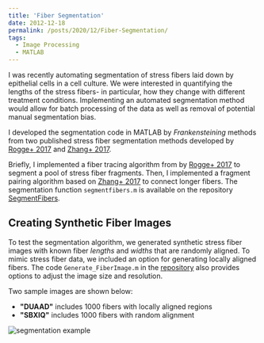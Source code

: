 ```yaml
---
title: 'Fiber Segmentation'
date: 2012-12-18
permalink: /posts/2020/12/Fiber-Segmentation/
tags:
  - Image Processing
  - MATLAB
---
```


I was recently automating segmentation of stress fibers laid down by epithelial cells in a cell culture. We were interested in quantifying the lengths of the stress fibers- in particular, how they change with different treatment conditions. Implementing an automated segmentation method would allow for batch processing of the data as well as removal of potential manual segmentation bias.

I developed the segmentation code in MATLAB by *Frankensteining* methods from two published stress fiber segmentation methods developed by [Rogge+ 2017](https://doi.org/10.1111/jmi.12593) and [Zhang+ 2017](https://bmcbioinformatics.biomedcentral.com/articles/10.1186/s12859-017-1684-y).  

Briefly, I implemented a fiber tracing algorithm from by [Rogge+ 2017](https://doi.org/10.1111/jmi.12593) to segment a pool of stress fiber fragments. Then, I implemented a fragment pairing algorithm based on [Zhang+ 2017](https://bmcbioinformatics.biomedcentral.com/articles/10.1186/s12859-017-1684-y) to connect longer fibers. The segmentation function `segmentfibers.m` is available on the repository [SegmentFibers](https://github.com/tkphung/SegmentFibers).


Creating Synthetic Fiber Images
------

To test the segmentation algorithm, we generated synthetic stress fiber images with known fiber *lengths* and *widths* that are randomly aligned. To mimic stress fiber data, we included an option for generating locally aligned fibers. The code `Generate_FiberImage.m` in the [repository](https://github.com/tkphung/SegmentFibers) also provides options to adjust the image size and resolution.

Two sample images are shown below:
* **"DUAAD"** includes 1000 fibers with locally aligned regions
* **"SBXIQ"** includes 1000 fibers with random alignment

![segmentation example](https://raw.githubusercontent.com/tkphung/SegmentFibers/master/SegmentationExample.png)